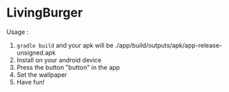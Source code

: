 # LivingBurger
 Usage : 
 1. `gradle build` and your apk will be ./app/build/outputs/apk/app-release-unsigned.apk
 2. Install on your android device
 3. Press the button "button" in the app
 4. Set the wallpaper
 5. Have fun!
